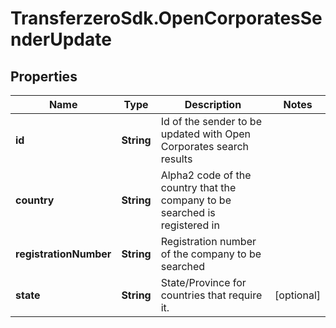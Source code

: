 # TransferzeroSdk.OpenCorporatesSenderUpdate

## Properties
Name | Type | Description | Notes
------------ | ------------- | ------------- | -------------
**id** | **String** | Id of the sender to be updated with Open Corporates search results | 
**country** | **String** | Alpha2 code of the country that the company to be searched is registered in | 
**registrationNumber** | **String** | Registration number of the company to be searched | 
**state** | **String** | State/Province for countries that require it. | [optional] 


